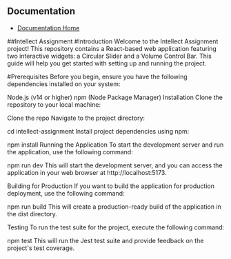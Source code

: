 ## Documentation
- [Documentation Home](docs/index.md)


##Intellect Assignment
#Introduction
Welcome to the Intellect Assignment project! This repository contains a React-based web application featuring two interactive widgets: a Circular Slider and a Volume Control Bar. This guide will help you get started with setting up and running the project.

#Prerequisites
Before you begin, ensure you have the following dependencies installed on your system:

Node.js (v14 or higher)
npm (Node Package Manager)
Installation
Clone the repository to your local machine:


Clone the repo
Navigate to the project directory:


cd intellect-assignment
Install project dependencies using npm:

npm install
Running the Application
To start the development server and run the application, use the following command:

npm run dev
This will start the development server, and you can access the application in your web browser at http://localhost:5173.

Building for Production
If you want to build the application for production deployment, use the following command:

npm run build
This will create a production-ready build of the application in the dist directory.

Testing
To run the test suite for the project, execute the following command:

npm test
This will run the Jest test suite and provide feedback on the project's test coverage.